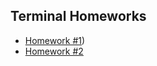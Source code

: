 ## Terminal Homeworks

- [Homework #1](https://github.com/katyyuv/Terminal/tree/main/Terminal_HW_1))
- [Homework #2](https://github.com/jktrigger99/Terminal/tree/main/Terminal_HW_2)
